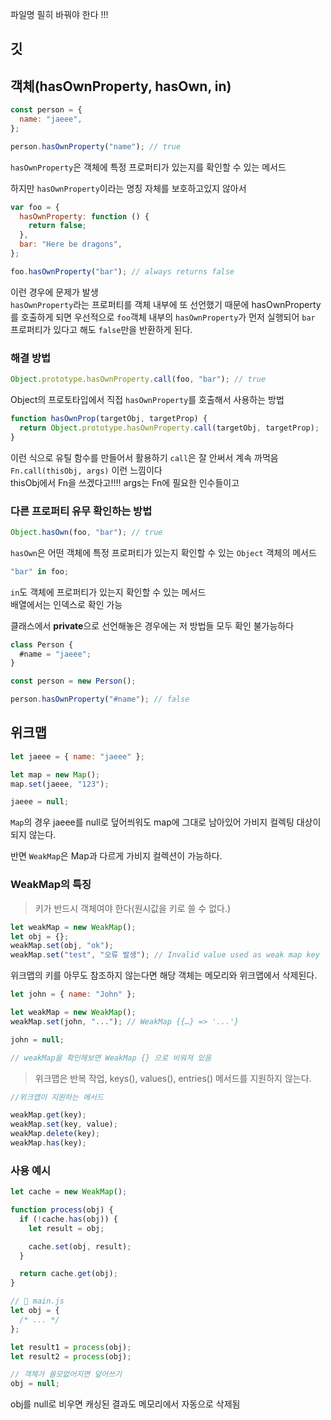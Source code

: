 파일명 필히 바꿔야 한다 !!!

## 깃

## 객체(hasOwnProperty, hasOwn, in)

```js
const person = {
  name: "jaeee",
};

person.hasOwnProperty("name"); // true
```

`hasOwnProperty`은 객체에 특정 프로퍼티가 있는지를 확인할 수 있는 메서드

하지만 `hasOwnProperty`이라는 명칭 자체를 보호하고있지 않아서

```js
var foo = {
  hasOwnProperty: function () {
    return false;
  },
  bar: "Here be dragons",
};

foo.hasOwnProperty("bar"); // always returns false
```

이런 경우에 문제가 발생  
`hasOwnProperty`라는 프로퍼티를 객체 내부에 또 선언했기 때문에 hasOwnProperty를 호출하게 되면 우선적으로 `foo`객체 내부의 `hasOwnProperty`가 먼저 실행되어 `bar` 프로퍼티가 있다고 해도 `false`만을 반환하게 된다.

### 해결 방법

```js
Object.prototype.hasOwnProperty.call(foo, "bar"); // true
```

Object의 프로토타입에서 직접 `hasOwnProperty`를 호출해서 사용하는 방법

```js
function hasOwnProp(targetObj, targetProp) {
  return Object.prototype.hasOwnProperty.call(targetObj, targetProp);
}
```

이런 식으로 유틸 함수를 만들어서 활용하기
`call`은 잘 안써서 계속 까먹음 `Fn.call(thisObj, args)` 이런 느낌이다  
thisObj에서 Fn을 쓰겠다고!!!! args는 Fn에 필요한 인수들이고

### 다른 프로퍼티 유무 확인하는 방법

```js
Object.hasOwn(foo, "bar"); // true
```

`hasOwn`은 어떤 객체에 특정 프로퍼티가 있는지 확인할 수 있는 `Object` 객체의 메서드

```js
"bar" in foo;
```

`in`도 객체에 프로퍼티가 있는지 확인할 수 있는 메서드  
배열에서는 인덱스로 확인 가능

클래스에서 **private**으로 선언해놓은 경우에는 저 방법들 모두 확인 불가능하다

```js
class Person {
  #name = "jaeee";
}

const person = new Person();

person.hasOwnProperty("#name"); // false
```

## 위크맵

```js
let jaeee = { name: "jaeee" };

let map = new Map();
map.set(jaeee, "123");

jaeee = null;
```

`Map`의 경우 jaeee를 null로 덮어씌워도 map에 그대로 남아있어 가비지 컬렉팅 대상이 되지 않는다.

반면 `WeakMap`은 Map과 다르게 가비지 컬렉션이 가능하다.

### WeakMap의 특징

> 키가 반드시 객체여야 한다(원시값을 키로 쓸 수 없다.)

```js
let weakMap = new WeakMap();
let obj = {};
weakMap.set(obj, "ok");
weakMap.set("test", "오류 발생"); // Invalid value used as weak map key
```

위크맵의 키를 아무도 참조하지 않는다면 해당 객체는 메모리와 위크맵에서 삭제된다.

```js
let john = { name: "John" };

let weakMap = new WeakMap();
weakMap.set(john, "..."); // WeakMap {{…} => '...'}

john = null;

// weakMap을 확인해보면 WeakMap {} 으로 비워져 있음
```

> 위크맵은 반복 작업, keys(), values(), entries() 메서드를 지원하지 않는다.

```js
//위크맵이 지원하는 메서드

weakMap.get(key);
weakMap.set(key, value);
weakMap.delete(key);
weakMap.has(key);
```

### 사용 예시

```js
let cache = new WeakMap();

function process(obj) {
  if (!cache.has(obj)) {
    let result = obj;

    cache.set(obj, result);
  }

  return cache.get(obj);
}

// 📁 main.js
let obj = {
  /* ... */
};

let result1 = process(obj);
let result2 = process(obj);

// 객체가 쓸모없어지면 덮어쓰기
obj = null;
```

obj를 null로 비우면 캐싱된 결과도 메모리에서 자동으로 삭제됨
